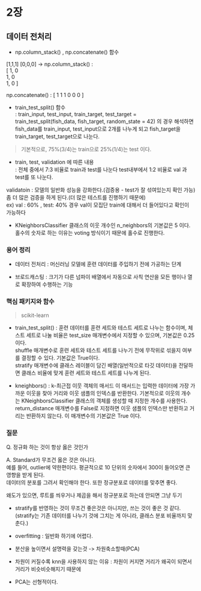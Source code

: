 # 2장  

## 데이터 전처리

- np.column_stack() , np.concatenate() 함수

[1,1,1] [0,0,0]
-> np.column_stack() :     
[ 1, 0  
  1, 0  
	1, 0 ] 

np.concatenate() : [ 1 1 1 0 0 0 ]  

- train_test_split() 함수  
: train_input, test_input, train_target, test_target = train_test_split(fish_data, fish_target, random_state = 42)
  의 경우 해석하면 fish_data를 train_input, test_input으로 2개를 나누게 되고
  fish_target을 train_target, test_target으로 나눈다.

> 기본적으로, 75%(3/4)는 train으로 25%(1/4)는 test 이다.

- train, test, validation 에 따른 내용  
: 전체 중에서 7:3 비율로 train과 test를 나눈다
test내부에서 1:2 비율로 val 과 test를 또 나눈다.

validatoin : 모델의 일반화 성능을 강화한다.(검증용 - test가 잘 섞여있는지 확인 가능)  
좀 더 많은 검증을 하게 된다.(더 많은 테스트를 진행하기 때문에)  
ex) val : 60% , test: 40% 경우 val이 모집단 train에 대해서 더 들어있다고 확인이 가능하다

- KNeighborsClassifier 클래스의 이웃 개수인 n_neighbors의 기본값은 5 이다.
  홀수의 숫자로 하는 이유는 voting 방식이기 때문에 홀수로 진행한다. 


### 용어 정리 
- 데이터 전처리 : 머신러닝 모델에 훈련 데이터를 주입하기 전에 가공하는 단계
  
- 브로드캐스팅 : 크기가 다른 넘파이 배열에서 자동으로 사칙 연산을 모든 행이나 열로 확장하여 수행하는 기능

### 핵심 패키지와 함수
> scikit-learn
- train_test_split() : 훈련 데이터를 훈련 세트와 테스트 세트로 나누는 함수이며, 체스트 세트로 나눌 비율은 test_size 매개변수에서 지정할 수 있으며,
  기본값은 0.25 이다.  
  shuffle 매개변수로 훈련 세트와 테스트 세트를 나누기 전에 무작위로 섞을지 여부를 결정할 수 있다. 기본값은 True이다.  
  stratify 매개변수에 클래스 레이블이 담긴 배열(일반적으로 타깃 데이터)을 전달하면 클래스 비율에 맞게 훈련 세트와 테스트 세트를 나누게 된다.  

- kneighbors() : k-최근접 이웃 객체의 매서드
  이 매서드는 입력한 데이터에 가장 가까운 이웃을 찾아 거리와 이웃 샘플의 인덱스를 반환한다. 기본적으로 이웃의 개수는 KNeighborsClassifier 클래스의 객체를 생성할 때 지정한 개수를 사용한다.  
return_distance 매개변수를 False로 지정하면 이웃 샘플의 인덱스만 반환하고 거리는 반환하지 않는다. 이 매개변수의 기본값은 True 이다.

### 질문

Q. 정규화 하는 것이 항상 옳은 것인가  
  
A. Standard가 무조건 옳은 것은 아니다.   
예를 들어, outlier에 약한편이다. 평균적으로 10 단위의 숫자에서 300이 들어오면 큰 영향을 받게 된다.  
데이터의 분포를 그려서 확인해야 한다. 또한 정규분포로 데이터를 맞추면 좋다.    
  
왜도가 있으면, 루트를 씌우거나 제곱을 해서 정규분포로 하는데 안되면 그냥 두기   
  
- stratify를 반영하는 것이 무조건 좋은것은 아니지만, 쓰는 것이 좋은 것 같다.
  (stratify는 기존 데이터를 나누기 것에 그치는 게 아니라, 클래스 분포 비율까지 맞춘다.)

- overfitting : 일반화 하기에 어렵다.

- 분산을 높이면서 설명력을 갖는것 -> 차원축소할때(PCA)

- 차원이 커질수록 knn을 사용하지 않는 이유 : 차원이 커지면 거리가 왜곡이 되면서 거리가 비슷비슷해지기 때문에

- PCA는 선형적이다.
